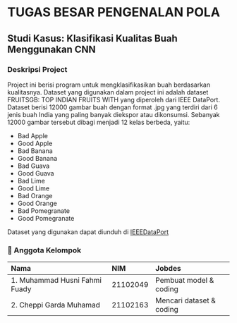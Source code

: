 # TUGAS BESAR PENGENALAN POLA
## Studi Kasus: Klasifikasi Kualitas Buah Menggunakan CNN
### Deskripsi Project

Project ini berisi program untuk mengklasifikasikan buah berdasarkan kualitasnya.
Dataset yang digunakan dalam project ini adalah dataset FRUITSGB: TOP INDIAN FRUITS WITH  yang diperoleh dari IEEE DataPort.
Dataset berisi 12000 gambar buah dengan format .jpg yang terdiri dari 6 jenis buah India yang paling banyak diekspor atau dikonsumsi.
Sebanyak 12000 gambar tersebut dibagi menjadi 12 kelas berbeda, yaitu:
- Bad Apple
- Good Apple
- Bad Banana
- Good Banana
- Bad Guava
- Good Guava
- Bad Lime
- Good Lime
- Bad Orange
- Good Orange
- Bad Pomegranate
- Good Pomegranate

Dataset yang digunakan dapat diunduh di [IEEEDataPort](https://ieee-dataport.org/open-access/fruitsgb-top-indian-fruits-quality)


### 🚀 Anggota Kelompok

| Nama | NIM     | Jobdes                       |
| :-------- | :------- | :-------------------------------- |
| 1. Muhammad Husni Fahmi Fuady      | 21102049 | Pembuat model & coding |
| 2. Cheppi Garda Muhamad      | 21102163 | Mencari dataset & coding |
